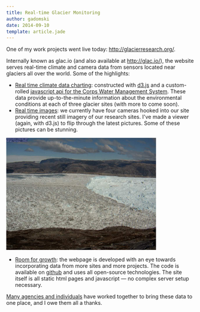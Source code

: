 ```yaml
---
title: Real-time Glacier Monitoring
author: gadomski
date: 2014-09-10
template: article.jade
---
```


One of my work projects went live today: http://glacierresearch.org/.

<span class="more"></span>

Internally known as glac.io (and also available at http://glac.io/), the website serves real-time climate and camera data from sensors located near glaciers all over the world.
Some of the highlights:

- [Real time climate data charting](http://glacierresearch.org/locations/hubbard/data.html): constructed with [d3.js](http://d3js.org/) and a custom-rolled [javascript api for the Corps Water Management System](https://github.com/gadomski/cwms-jsonapi).
  These data provide up-to-the-minute information about the environmental conditions at each of three glacier sites (with more to come soon).
- [Real time images](http://glacierresearch.org/locations/helheim/realtime-images-terminus.html): we currently have four cameras hooked into our site providing recent still imagery of our research sites.
  I've made a viewer (again, with d3.js) to flip through the latest pictures.
  Some of these pictures can be stunning.

<img src="helheim-terminus.jpg" style="width: 400px; margin: auto">

- [Room for growth](http://glacierresearch.org/locations/): the webpage is developed with an eye towards incorporating data from more sites and more projects.
  The code is available on [github](https://github.com/gadomski/glac.io) and uses all open-source technologies.
  The site itself is all static html pages and javascript &mdash; no complex server setup necessary.

[Many agencies and individuals](http://glacierresearch.org/collaborators.html) have worked together to bring these data to one place, and I owe them all a thanks.

